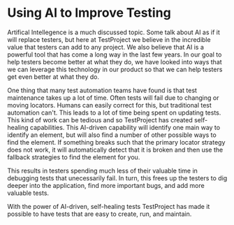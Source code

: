 # Using AI to Improve Testing

Artifical Intellegence is a much discussed topic. Some talk about AI as if it will replace testers, but here at TestProject we believe in the incredible value that testers can add to any project. We also believe that AI is a powerful tool that has come a long way in the last few years. In our goal to help testers become better at what they do, we have looked into ways that we can leverage this technology in our product so that we can help testers get even better at what they do.

One thing that many test automation teams have found is that test maintenance takes up a lot of time. Often tests will fail due to changing or moving locators. Humans can easily correct for this, but traditional test automation can't. This leads to a lot of time being spent on updating tests. This kind of work can be tedious and so TestProject has created self-healing capabilities. This AI-driven capability will identify one main way to identify an element, but will also find a number of other possible ways to find the element. If something breaks such that the primary locator strategy does not work, it will automatically detect that it is broken and then use the fallback strategies to find the element for you.

This results in testers spending much less of their valuable time in debugging tests that unecessarily fail. In turn, this frees up the testers to dig deeper into the application, find more important bugs, and add more valuable tests.

 With the power of AI-driven, self-healing tests TestProject has made it possible to have tests that are easy to create, run, and maintain. 


